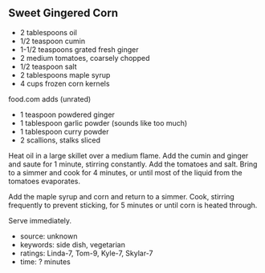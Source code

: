 Sweet Gingered Corn
-------------------

- 2 tablespoons oil
- 1/2 teaspoon cumin
- 1-1/2 teaspoons grated fresh ginger
- 2 medium tomatoes, coarsely chopped
- 1/2 teaspoon salt
- 2 tablespoons maple syrup
- 4 cups frozen corn kernels

food.com adds (unrated)
- 1 teaspoon powdered ginger
- 1 tablespoon garlic powder (sounds like too much)
- 1 tablespoon curry powder
- 2 scallions, stalks sliced

Heat oil in a large skillet over a medium flame.  Add the cumin and
ginger and saute for 1 minute, stirring constantly.  Add the tomatoes
and salt.  Bring to a simmer and cook for 4 minutes, or until most of
the liquid from the tomatoes evaporates.

Add the maple syrup and corn and return to a simmer.  Cook, stirring
frequently to prevent sticking, for 5 minutes or until corn is heated
through.

Serve immediately.

- source: unknown
- keywords: side dish, vegetarian
- ratings: Linda-7, Tom-9, Kyle-7, Skylar-7
- time: ? minutes
